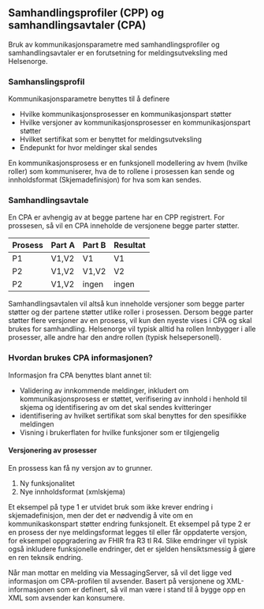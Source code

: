 ## Samhandlingsprofiler (CPP) og samhandlingsavtaler (CPA)
Bruk av kommunikasjonsparametre med samhandlingsprofiler og samhandlingsavtaler er en forutsetning for meldingsutveksling med Helsenorge.

### Samhanslingsprofil
Kommunikasjonsparametre benyttes til å definere
- Hvilke kommunikasjonsprosesser en kommunikasjonspart støtter
- Hvilke versjoner av kommunikasjonsprosesser en kommunikasjonspart støtter
- Hvilket sertifikat som er benyttet for meldingsutveksling
- Endepunkt for hvor meldinger skal sendes

En kommunikasjonsprosess er en funksjonell modellering av hvem (hvilke roller) som kommuniserer, hva de to rollene i prosessen kan sende og innholdsformat (Skjemadefinisjon) for hva som kan sendes. 

### Samhandlingsavtale
En CPA er avhengig av at begge partene har en CPP registrert. For prossesen, så vil en CPA inneholde de versjonene begge parter støtter. 

| Prosess | Part A	| Part B | Resultat |
| --------|---------| ------ | -------- |
| P1      | V1,V2	| V1 	 | V1		|
| P2      | V1,V2   | V1,V2  | V2		|
| P2      | V1,V2   | ingen	 | ingen 	|

Samhandlingsavtalen vil altså kun inneholde versjoner som begge parter støtter og der partene støtter utlike roller i prosessen. Dersom begge parter støtter flere versjoner av en prosess, vil kun den nyeste vises i CPA og skal brukes for samhandling. Helsenorge vil typisk alltid ha rollen Innbygger i alle prosesser, alle andre har den andre rollen (typisk helsepersonell).

### Hvordan brukes CPA informasjonen?
Informasjon fra CPA benyttes blant annet til:
- Validering av innkommende meldinger, inkludert om kommunikasjonsprosess er støttet, verifisering av innhold i henhold til skjema og identifisering av om det skal sendes kvitteringer
- identifisering av hvilket sertifikat som skal benyttes for den spesifikke meldingen
- Visning i brukerflaten for hvilke funksjoner som er tilgjengelig

#### Versjonering av prosesser

En prossess kan få ny versjon av to grunner.

1. Ny funksjonalitet
2. Nye innholdsformat (xmlskjema) 

Et eksempel på type 1 er utvidet bruk som ikke krever endring i skjemadefinisjon, men der det er nødvendig å vite om en kommunikaskonspart støtter endring funksjonelt.
Et eksempel på type 2 er en prosess der nye meldingsformat legges til eller får oppdaterte versjon, for eksempel oppgradering av FHIR fra R3 tl R4. Slike emdringer vil typisk også inkludere funksjonelle endringer, det er sjelden hensiktsmessig å gjøre en ren teknsik endring.

Når man mottar en melding via MessagingServer, så vil det ligge ved informasjon om CPA-profilen til avsender. Basert på versjonene og XML-informasjonen som er definert, så vil man være i stand til å bygge opp en XML som avsender kan konsumere.
   
